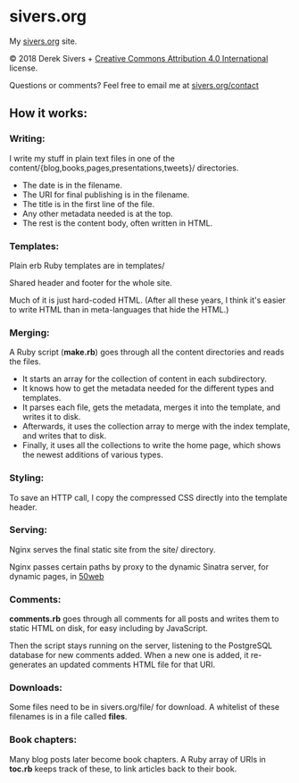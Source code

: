 sivers.org
==========

My [sivers.org](https://sivers.org/) site.

© 2018 Derek Sivers +
[Creative Commons Attribution 4.0 International](https://creativecommons.org/licenses/by/4.0/) license.

Questions or comments?
Feel free to email me at [sivers.org/contact](https://sivers.org/contact)


## How it works:


### Writing:

I write my stuff in plain text files in one of the content/{blog,books,pages,presentations,tweets}/ directories.

* The date is in the filename.
* The URI for final publishing is in the filename.
* The title is in the first line of the file.
* Any other metadata needed is at the top.
* The rest is the content body, often written in HTML.



### Templates:

Plain erb Ruby templates are in templates/

Shared header and footer for the whole site.

Much of it is just hard-coded HTML.  (After all these years, I think it's easier to write HTML than in meta-languages that hide the HTML.)



### Merging:

A Ruby script (**make.rb**) goes through all the content directories and reads the files.

* It starts an array for the collection of content in each subdirectory.
* It knows how to get the metadata needed for the different types and templates.
* It parses each file, gets the metadata, merges it into the template, and writes it to disk.
* Afterwards, it uses the collection array to merge with the index template, and writes that to disk.
* Finally, it uses all the collections to write the home page, which shows the newest additions of various types.



### Styling:

To save an HTTP call, I copy the compressed CSS directly into the template header.



### Serving:

Nginx serves the final static site from the site/ directory.

Nginx passes certain paths by proxy to the dynamic Sinatra server, for dynamic pages, in [50web](https://code.sivers.org/50web/)



### Comments:

**comments.rb** goes through all comments for all posts and writes them to static HTML on disk, for easy including by JavaScript.

Then the script stays running on the server, listening to the PostgreSQL database for new comments added.
When a new one is added, it re-generates an updated comments HTML file for that URI.



### Downloads:

Some files need to be in sivers.org/file/ for download.  A whitelist of these filenames is in a file called **files**.



### Book chapters:

Many blog posts later become book chapters.  A Ruby array of URIs in **toc.rb** keeps track of these, to link articles back to their book.


